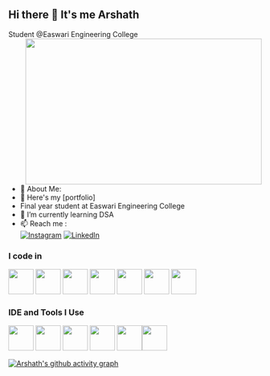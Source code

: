 ## Hi there 👋 It's me Arshath

Student @Easwari Engineering College
<img align="right" width="470" height="290" src="https://repository-images.githubusercontent.com/462900780/0a10af70-6cbf-46df-9071-0ff586a3b1d6">

- 💫 About Me:
- 🔭 Here's my [portfolio]
- Final year student at Easwari Engineering College                                          
- 🌱 I’m currently learning DSA
- 📫 Reach me :
<br /> [![Instagram](https://img.shields.io/badge/Instagram-%23E4405F.svg?logo=Instagram&logoColor=white)](https://instagram.com/arshathahamed10) [![LinkedIn](https://img.shields.io/badge/LinkedIn-%230077B5.svg?logo=linkedin&logoColor=white)](https://linkedin.com/in/arshathahamed10) 


### I code in
 <img height="50" width="50" src="https://img.icons8.com/color/48/000000/java-coffee-cup-logo.png" /> <img height="50" width="50" src="https://img.icons8.com/color/48/000000/python.png" /> <img height="50" width="50" src="https://img.icons8.com/color/48/000000/c-programming.png" /> <img height="50" width="50" src="https://img.icons8.com/color/48/000000/html-5.png" /> <img height="50" width="50" src="https://img.icons8.com/color/48/000000/css3.png" /> <img height="50" width="50" src="https://img.icons8.com/color/48/000000/javascript.png"/> <img height="50" width="50" src="https://img.icons8.com/color/48/000000/mysql-logo.png"/> 

### IDE and Tools I Use
<img height="50" width="50" src="https://img.icons8.com/color/48/000000/visual-studio-code-2019.png"/> <img height="50" width="50" src="https://img.icons8.com/color/48/000000/pycharm.png"/> <img height="50" width="50" src="https://img.icons8.com/color/50/000000/git.png"/> <img height="50" src="https://img.icons8.com/officel/480/null/java-eclipse.png"/> <img height="50" src="https://img.icons8.com/color/480/null/notion--v1.png" /><img height="50" src="https://img.shields.io/badge/Netlify-00C7B7?style=for-the-badge&logo=netlify&logoColor=white"/>


<!--![LeetCode Stats](https://leetcard.jacoblin.cool/arshathahamedA?theme=dark&font=Abel&ext=heatmap)-->
[![Arshath's github activity graph](https://github-readme-activity-graph.vercel.app/graph?username=arshathahamed10&bg_color=1d1b1c&color=8d869c&line=142eb3&point=4d15d1&area=true&hide_border=true)](https://github.com/ashutosh00710/github-readme-activity-graph)
